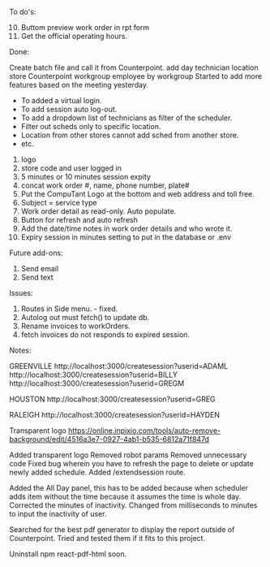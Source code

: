 To do's:

10. Buttom preview work order in rpt form
12. Get the official operating hours.

Done:

Create batch file and call it from Counterpoint.
add day
technician
location
store
Counterpoint workgroup
employee by workgroup
Started to add more features based on the meeting yesterday.
 * To added a virtual login.
 * To add session auto log-out.
 * To add a dropdown list of technicians as filter of the scheduler.
 * Filter out scheds only to specific location.
 * Location from other stores cannot add sched from another store.
 * etc.
1. logo
2. store code and user logged in
3. 5 minutes or 10 minutes session expity
4. concat work order #, name, phone number, plate#
5. Put the CompuTant Logo at the bottom and web address and toll free.
6. Subject = service type
7. Work order detail as read-only. Auto populate.
8. Button for refresh and auto refresh 
9. Add the date/time notes in work order details and who wrote it.
11. Expiry session in minutes setting to put in the database or .env


Future add-ons:
1. Send email
2. Send text


Issues:
1. Routes in Side menu. - fixed.
2. Autolog out must fetch() to update db.
3. Rename invoices to workOrders.
4. fetch invoices do not responds to expired session.


Notes:

GREENVILLE
    http://localhost:3000/createsession?userid=ADAML
    http://localhost:3000/createsession?userid=BILLY
    http://localhost:3000/createsession?userid=GREGM

HOUSTON
    http://localhost:3000/createsession?userid=GREG

RALEIGH
    http://localhost:3000/createsession?userid=HAYDEN

Transparent logo
    https://online.inpixio.com/tools/auto-remove-background/edit/4516a3e7-0927-4ab1-b535-6812a71f847d


Added transparent logo
Removed robot params
Removed unnecessary code
Fixed bug wherein you have to refresh the page to delete or update newly added schedule.
Added /extendsession route.

Added the All Day panel, this has to be added because when scheduler adds item without the time because it assumes the time is whole day.
Corrected the minutes of inactivity.
Changed from milliseconds to minutes to input the inactivity of user.


Searched for the best pdf generator to display the report outside of Counterpoint.
Tried and tested them if it fits to this project.

Uninstall npm react-pdf-html soon.